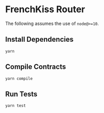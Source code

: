 # FrenchKiss Router


The following assumes the use of `node@>=10`.

## Install Dependencies

`yarn`

## Compile Contracts

`yarn compile`

## Run Tests

`yarn test`
